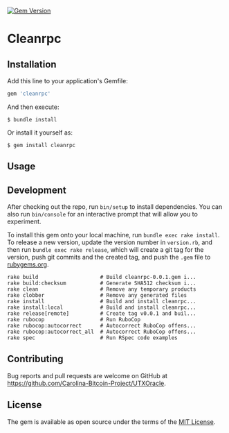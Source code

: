 [![Gem Version](https://badge.fury.io/rb/cleanrpc.svg)](https://badge.fury.io/rb/cleanrpc)

# Cleanrpc


## Installation

Add this line to your application's Gemfile:

```ruby
gem 'cleanrpc'
```

And then execute:

    $ bundle install

Or install it yourself as:

    $ gem install cleanrpc

## Usage

## Development

After checking out the repo, run `bin/setup` to install dependencies. You can also run `bin/console` for an interactive prompt that will allow you to experiment.

To install this gem onto your local machine, run `bundle exec rake install`. To release a new version, update the version number in `version.rb`, and then run `bundle exec rake release`, which will create a git tag for the version, push git commits and the created tag, and push the `.gem` file to [rubygems.org](https://rubygems.org).

```
rake build                    # Build cleanrpc-0.0.1.gem i...
rake build:checksum           # Generate SHA512 checksum i...
rake clean                    # Remove any temporary products
rake clobber                  # Remove any generated files
rake install                  # Build and install cleanrpc...
rake install:local            # Build and install cleanrpc...
rake release[remote]          # Create tag v0.0.1 and buil...
rake rubocop                  # Run RuboCop
rake rubocop:autocorrect      # Autocorrect RuboCop offens...
rake rubocop:autocorrect_all  # Autocorrect RuboCop offens...
rake spec                     # Run RSpec code examples
```

## Contributing

Bug reports and pull requests are welcome on GitHub at https://github.com/Carolina-Bitcoin-Project/UTXOracle.

## License

The gem is available as open source under the terms of the [MIT License](https://opensource.org/licenses/MIT).
